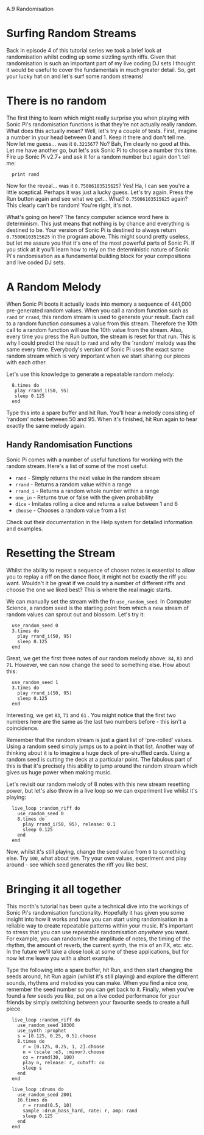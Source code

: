 A.9 Randomisation

# Surfing Random Streams

Back in episode 4 of this tutorial series we took a brief look at
randomisation whilst coding up some sizzling synth riffs. Given that
randomisation is such an important part of my live coding DJ sets I
thought it would be useful to cover the fundamentals in much greater
detail. So, get your lucky hat on and let's surf some random streams!

# There is no random

The first thing to learn which might really surprise you when playing
with Sonic Pi's randomisation functions is that they're not actually
really random. What does this actually mean? Well, let's try a couple of
tests. First, imagine a number in your head between 0 and 1. Keep it
there and don't tell me. Now let me guess... was it `0.321567`? No? Bah,
I'm clearly no good at this. Let me have another go, but let's ask Sonic
Pi to choose a number this time. Fire up Sonic Pi v2.7+ and ask it for a
random number but again don't tell me:

```
  print rand
```

Now for the reveal... was it `0.75006103515625`? Yes! Ha, I can see
you're a little sceptical. Perhaps it was just a lucky guess. Let's try
again. Press the Run button again and see what we get... What?
`0.75006103515625` again? This clearly can't be random! You're right,
it's not.

What's going on here? The fancy computer science word here is
determinism. This just means that nothing is by chance and everything is
destined to be. Your version of Sonic Pi is destined to always return
`0.75006103515625` in the program above. This might sound pretty
useless, but let me assure you that it's one of the most powerful parts
of Sonic Pi. If you stick at it you'll learn how to rely on the
deterministic nature of Sonic Pi's randomisation as a fundamental
building block for your compositions and live coded DJ sets.

# A Random Melody

When Sonic Pi boots it actually loads into memory a sequence of 441,000
pre-generated random values. When you call a random function such as
`rand` or `rrand`, this random stream is used to generate your
result. Each call to a random function consumes a value from this
stream. Therefore the 10th call to a random function will use the 10th
value from the stream. Also, every time you press the Run button, the
stream is reset for that run. This is why I could predict the result to
`rand` and why the 'random' melody was the same every time. Everybody's
version of Sonic Pi uses the exact same random stream which is very
important when we start sharing our pieces with each other. 

Let's use this knowledge to generate a repeatable random melody:

```
  8.times do
   play rrand_i(50, 95)
   sleep 0.125
  end
```

Type this into a spare buffer and hit Run. You'll hear a melody
consisting of 'random' notes between 50 and 95. When it's finished, hit
Run again to hear exactly the same melody again.

## Handy Randomisation Functions

Sonic Pi comes with a number of useful functions for working with the
random stream. Here's a list of some of the most useful:

* `rand` - Simply returns the next value in the random stream
* `rrand` - Returns a random value within a range
* `rrand_i` - Returns a random whole number within a range
* `one_in` - Returns true or false with the given probability
* `dice` - Imitates rolling a dice and returns a value between 1 and 6
* `choose` - Chooses a random value from a list

Check out their documentation in the Help system for detailed
information and examples.

# Resetting the Stream

Whilst the ability to repeat a sequence of chosen notes is essential to
allow you to replay a riff on the dance floor, it might not be exactly
the riff you want. Wouldn't it be great if we could try a number of
different riffs and choose the one we liked best? This is where the real
magic starts.

We can manually set the stream with the fn `use_random_seed`. In
Computer Science, a random seed is the starting point from which a new
stream of random values can sprout out and blossom. Let's try it:

```
  use_random_seed 0
  3.times do
    play rrand_i(50, 95)
    sleep 0.125
  end
```

Great, we get the first three notes of our random melody above: `84`,
`83` and `71`. However, we can now change the seed to something
else. How about this:

```
  use_random_seed 1
  3.times do
    play rrand_i(50, 95)
    sleep 0.125
  end
```

Interesting, we get `83`, `71` and `61` . You might notice that the
first two numbers here are the same as the last two numbers before -
this isn't a coincidence.

Remember that the random stream is just a giant list of 'pre-rolled'
values. Using a random seed simply jumps us to a point in that
list. Another way of thinking about it is to imagine a huge deck of
pre-shuffled cards. Using a random seed is cutting the deck at a
particular point. The fabulous part of this is that it's precisely this
ability to jump around the random stream which gives us huge power when making
music.

Let's revisit our random melody of 8 notes with this new stream
resetting power, but let's also throw in a live loop so we can
experiment live whilst it's playing:

```
  live_loop :random_riff do    
    use_random_seed 0
    8.times do
      play rrand_i(50, 95), release: 0.1
      sleep 0.125
    end
  end
```
  
Now, whilst it's still playing, change the seed value from `0` to
something else. Try `100`, what about `999`. Try your own values,
experiment and play around - see which seed generates the riff you like
best.

# Bringing it all together

This month's tutorial has been quite a technical dive into the workings
of Sonic Pi's randomisation functionality. Hopefully it has given you
some insight into how it works and how you can start using randomisation
in a reliable way to create repeatable patterns within your music. It's
important to stress that you can use repeatable randomisation *anywhere*
you want. For example, you can randomise the amplitude of notes, the
timing of the rhythm, the amount of reverb, the current synth, the mix
of an FX, etc. etc. In the future we'll take a close look at some of
these applications, but for now let me leave you with a short example.

Type the following into a spare buffer, hit Run, and then start changing
the seeds around, hit Run again (whilst it's still playing) and explore
the different sounds, rhythms and melodies you can make. When you find a
nice one, remember the seed number so you can get back to it. Finally,
when you've found a few seeds you like, put on a live coded performance
for your friends by simply switching between your favourite seeds to
create a full piece.

```
  live_loop :random_riff do
    use_random_seed 10300
    use_synth :prophet
    s = [0.125, 0.25, 0.5].choose
    8.times do
      r = [0.125, 0.25, 1, 2].choose
      n = (scale :e3, :minor).choose
      co = rrand(30, 100)
      play n, release: r, cutoff: co
      sleep s
    end
  end
  
  live_loop :drums do
    use_random_seed 2001
    16.times do
      r = rrand(0.5, 10)
      sample :drum_bass_hard, rate: r, amp: rand
      sleep 0.125
    end
  end
```
